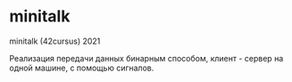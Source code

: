 # minitalk
minitalk (42cursus) 2021

Реализация передачи данных бинарным способом, клиент - сервер на одной машине, с помощью сигналов.
